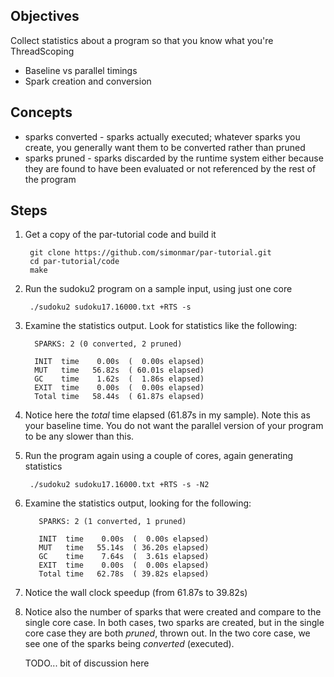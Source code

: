 Objectives
---------
Collect statistics about a program so that you know what you're ThreadScoping

* Baseline vs parallel timings
* Spark creation and conversion

Concepts
--------
* sparks converted - sparks actually executed; whatever sparks you create,
  you generally want them to be converted rather than pruned
* sparks pruned - sparks discarded by the runtime system either because
  they are found to have been evaluated or not referenced by the rest of
  the program

Steps
-----

1. Get a copy of the par-tutorial code and build it

        git clone https://github.com/simonmar/par-tutorial.git
        cd par-tutorial/code
        make
 
2. Run the sudoku2 program on a sample input, using just one core

        ./sudoku2 sudoku17.16000.txt +RTS -s

3. Examine the statistics output.  Look for statistics like the following:

         SPARKS: 2 (0 converted, 2 pruned)
         
         INIT  time    0.00s  (  0.00s elapsed)
         MUT   time   56.82s  ( 60.01s elapsed)
         GC    time    1.62s  (  1.86s elapsed)
         EXIT  time    0.00s  (  0.00s elapsed)
         Total time   58.44s  ( 61.87s elapsed)

4. Notice here the *total* time elapsed (61.87s in my sample).  Note
   this as your baseline time.   You do not want the parallel version
   of your program to be any slower than this. 

5. Run the program again using a couple of cores, again generating
   statistics

        ./sudoku2 sudoku17.16000.txt +RTS -s -N2

6. Examine the statistics output, looking for the following:

          SPARKS: 2 (1 converted, 1 pruned)
          
          INIT  time    0.00s  (  0.00s elapsed)
          MUT   time   55.14s  ( 36.20s elapsed)
          GC    time    7.64s  (  3.61s elapsed)
          EXIT  time    0.00s  (  0.00s elapsed)
          Total time   62.78s  ( 39.82s elapsed)

7. Notice the wall clock speedup (from 61.87s to 39.82s)

8. Notice also the number of sparks that were created and compare
   to the single core case. In both cases, two sparks are created,
   but in the single core case they are both *pruned*, thrown out.
   In the two core case, we see one of the sparks being *converted*
   (executed).

   TODO... bit of discussion here

[ph-tutorial]: http://community.haskell.org/~simonmar/par-tutorial.pdf

